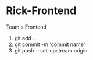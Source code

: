 # Rick-Frontend
Team's Frontend 

1. git add .
2. git commit -m 'commit name'
3. git push --set-upstream origin <branch name>
